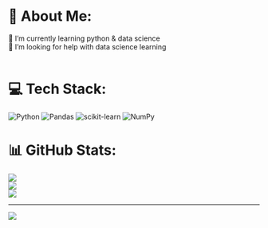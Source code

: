 # 💫 About Me:
🌱 I’m currently learning python & data science <br>🤝 I’m looking for help with data science learning<br><br>


# 💻 Tech Stack:
![Python](https://img.shields.io/badge/python-3670A0?style=for-the-badge&logo=python&logoColor=ffdd54) ![Pandas](https://img.shields.io/badge/pandas-%23150458.svg?style=for-the-badge&logo=pandas&logoColor=white) ![scikit-learn](https://img.shields.io/badge/scikit--learn-%23F7931E.svg?style=for-the-badge&logo=scikit-learn&logoColor=white) ![NumPy](https://img.shields.io/badge/numpy-%23013243.svg?style=for-the-badge&logo=numpy&logoColor=white)
# 📊 GitHub Stats:
![](https://github-readme-stats.vercel.app/api?username=UtpalNasit24&theme=dark&hide_border=false&include_all_commits=false&count_private=false)<br/>
![](https://github-readme-streak-stats.herokuapp.com/?user=UtpalNasit24&theme=dark&hide_border=false)<br/>
![](https://github-readme-stats.vercel.app/api/top-langs/?username=UtpalNasit24&theme=dark&hide_border=false&include_all_commits=false&count_private=false&layout=compact)

---
[![](https://visitcount.itsvg.in/api?id=UtpalNasit24&icon=0&color=0)](https://visitcount.itsvg.in)

<!-- Proudly created with GPRM ( https://gprm.itsvg.in ) -->
